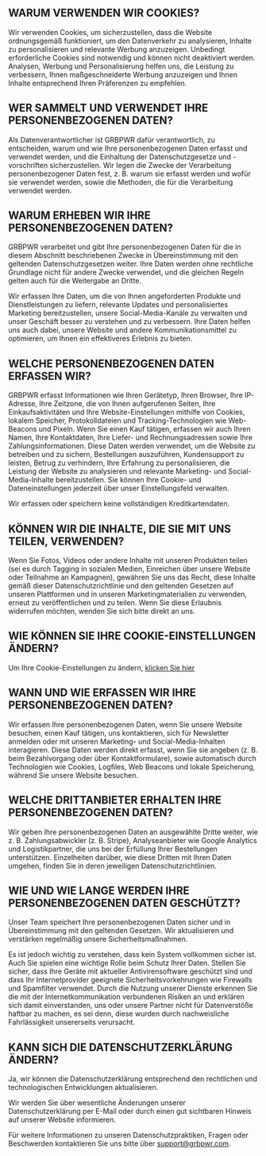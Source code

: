 ## WARUM VERWENDEN WIR COOKIES?

Wir verwenden Cookies, um sicherzustellen, dass die Website ordnungsgemäß funktioniert, um den Datenverkehr zu analysieren, Inhalte zu personalisieren und relevante Werbung anzuzeigen. Unbedingt erforderliche Cookies sind notwendig und können nicht deaktiviert werden. Analysen, Werbung und Personalisierung helfen uns, die Leistung zu verbessern, Ihnen maßgeschneiderte Werbung anzuzeigen und Ihnen Inhalte entsprechend Ihren Präferenzen zu empfehlen.

## WER SAMMELT UND VERWENDET IHRE PERSONENBEZOGENEN DATEN?

Als Datenverantwortlicher ist GRBPWR dafür verantwortlich, zu entscheiden, warum und wie Ihre personenbezogenen Daten erfasst und verwendet werden, und die Einhaltung der Datenschutzgesetze und -vorschriften sicherzustellen. Wir legen die Zwecke der Verarbeitung personenbezogener Daten fest, z. B. warum sie erfasst werden und wofür sie verwendet werden, sowie die Methoden, die für die Verarbeitung verwendet werden.

## WARUM ERHEBEN WIR IHRE PERSONENBEZOGENEN DATEN?

GRBPWR verarbeitet und gibt Ihre personenbezogenen Daten für die in diesem Abschnitt beschriebenen Zwecke in Übereinstimmung mit den geltenden Datenschutzgesetzen weiter. Ihre Daten werden ohne rechtliche Grundlage nicht für andere Zwecke verwendet, und die gleichen Regeln gelten auch für die Weitergabe an Dritte.

Wir erfassen Ihre Daten, um die von Ihnen angeforderten Produkte und Dienstleistungen zu liefern, relevante Updates und personalisiertes Marketing bereitzustellen, unsere Social-Media-Kanäle zu verwalten und unser Geschäft besser zu verstehen und zu verbessern. Ihre Daten helfen uns auch dabei, unsere Website und andere Kommunikationsmittel zu optimieren, um Ihnen ein effektiveres Erlebnis zu bieten.

## WELCHE PERSONENBEZOGENEN DATEN ERFASSEN WIR?

GRBPWR erfasst Informationen wie Ihren Gerätetyp, Ihren Browser, Ihre IP-Adresse, Ihre Zeitzone, die von Ihnen aufgerufenen Seiten, Ihre Einkaufsaktivitäten und Ihre Website-Einstellungen mithilfe von Cookies, lokalem Speicher, Protokolldateien und Tracking-Technologien wie Web-Beacons und Pixeln. Wenn Sie einen Kauf tätigen, erfassen wir auch Ihren Namen, Ihre Kontaktdaten, Ihre Liefer- und Rechnungsadressen sowie Ihre Zahlungsinformationen. Diese Daten werden verwendet, um die Website zu betreiben und zu sichern, Bestellungen auszuführen, Kundensupport zu leisten, Betrug zu verhindern, Ihre Erfahrung zu personalisieren, die Leistung der Website zu analysieren und relevante Marketing- und Social-Media-Inhalte bereitzustellen. Sie können Ihre Cookie- und Dateneinstellungen jederzeit über unser Einstellungsfeld verwalten.

Wir erfassen oder speichern keine vollständigen Kreditkartendaten.

## KÖNNEN WIR DIE INHALTE, DIE SIE MIT UNS TEILEN, VERWENDEN?

Wenn Sie Fotos, Videos oder andere Inhalte mit unseren Produkten teilen (sei es durch Tagging in sozialen Medien, Einreichen über unsere Website oder Teilnahme an Kampagnen), gewähren Sie uns das Recht, diese Inhalte gemäß dieser Datenschutzrichtlinie und den geltenden Gesetzen auf unseren Plattformen und in unseren Marketingmaterialien zu verwenden, erneut zu veröffentlichen und zu teilen. Wenn Sie diese Erlaubnis widerrufen möchten, wenden Sie sich bitte direkt an uns.

## WIE KÖNNEN SIE IHRE COOKIE-EINSTELLUNGEN ÄNDERN?

Um Ihre Cookie-Einstellungen zu ändern, [klicken Sie hier](#section=cookies)

## WANN UND WIE ERFASSEN WIR IHRE PERSONENBEZOGENEN DATEN?

Wir erfassen Ihre personenbezogenen Daten, wenn Sie unsere Website besuchen, einen Kauf tätigen, uns kontaktieren, sich für Newsletter anmelden oder mit unseren Marketing- und Social-Media-Inhalten interagieren. Diese Daten werden direkt erfasst, wenn Sie sie angeben (z. B. beim Bezahlvorgang oder über Kontaktformulare), sowie automatisch durch Technologien wie Cookies, Logfiles, Web Beacons und lokale Speicherung, während Sie unsere Website besuchen.

## WELCHE DRITTANBIETER ERHALTEN IHRE PERSONENBEZOGENEN DATEN?

Wir geben Ihre personenbezogenen Daten an ausgewählte Dritte weiter, wie z. B. Zahlungsabwickler (z. B. Stripe), Analyseanbieter wie Google Analytics und Logistikpartner, die uns bei der Erfüllung Ihrer Bestellungen unterstützen. Einzelheiten darüber, wie diese Dritten mit Ihren Daten umgehen, finden Sie in deren jeweiligen Datenschutzrichtlinien.

## WIE UND WIE LANGE WERDEN IHRE PERSONENBEZOGENEN DATEN GESCHÜTZT?

Unser Team speichert Ihre personenbezogenen Daten sicher und in Übereinstimmung mit den geltenden Gesetzen. Wir aktualisieren und verstärken regelmäßig unsere Sicherheitsmaßnahmen.

Es ist jedoch wichtig zu verstehen, dass kein System vollkommen sicher ist. Auch Sie spielen eine wichtige Rolle beim Schutz Ihrer Daten. Stellen Sie sicher, dass Ihre Geräte mit aktueller Antivirensoftware geschützt sind und dass Ihr Internetprovider geeignete Sicherheitsvorkehrungen wie Firewalls und Spamfilter verwendet. Durch die Nutzung unserer Dienste erkennen Sie die mit der Internetkommunikation verbundenen Risiken an und erklären sich damit einverstanden, uns oder unsere Partner nicht für Datenverstöße haftbar zu machen, es sei denn, diese wurden durch nachweisliche Fahrlässigkeit unsererseits verursacht.

## KANN SICH DIE DATENSCHUTZERKLÄRUNG ÄNDERN?

Ja, wir können die Datenschutzerklärung entsprechend den rechtlichen und technologischen Entwicklungen aktualisieren.

Wir werden Sie über wesentliche Änderungen unserer Datenschutzerklärung per E-Mail oder durch einen gut sichtbaren Hinweis auf unserer Website informieren.

Für weitere Informationen zu unseren Datenschutzpraktiken, Fragen oder Beschwerden kontaktieren Sie uns bitte über [support@grbpwr.com](mailto:support@grbpwr.com).
